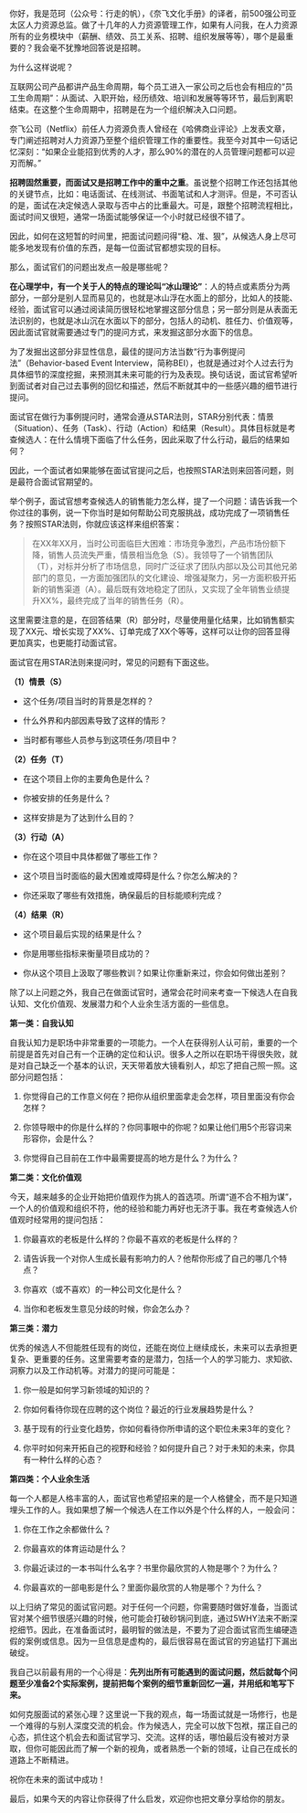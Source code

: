你好，我是范珂（公众号：行走的帆），《奈飞文化手册》的译者，前500强公司亚太区人力资源总监。做了十几年的人力资源管理工作，如果有人问我，在人力资源所有的业务模块中（薪酬、绩效、员工关系、招聘、组织发展等等），哪个是最重要的？我会毫不犹豫地回答说是招聘。

为什么这样说呢？

互联网公司产品都讲产品生命周期，每个员工进入一家公司之后也会有相应的“员工生命周期”：从面试、入职开始，经历绩效、培训和发展等等环节，最后到离职结束。在这整个生命周期中，招聘是在为一个组织解决入口问题。

奈飞公司（Netflix）前任人力资源负责人曾经在《哈佛商业评论》上发表文章，专门阐述招聘对人力资源乃至整个组织管理工作的重要性。我至今对其中一句话记忆深刻：“如果企业能招到优秀的人才，那么90\%的潜在的人员管理问题都可以迎刃而解。”

**招聘固然重要，而面试又是招聘工作中的重中之重**。虽说整个招聘工作还包括其他的关键节点，比如：电话面试、在线测试、书面笔试和人才测评。但是，不可否认的是，面试在决定候选人录取与否中占的比重最大。可是，跟整个招聘流程相比，面试时间又很短，通常一场面试能够保证一个小时就已经很不错了。

因此，如何在这短暂的时间里，把面试问题问得“稳、准、狠”，从候选人身上尽可能多地发现有价值的东西，是每一位面试官都想实现的目标。

<!-- [[[read_end]]] -->

那么，面试官们的问题出发点一般是哪些呢？

**在心理学中，有一个关于人的特点的理论叫“冰山理论”**：人的特点或素质分为两部分，一部分是别人显而易见的，也就是冰山浮在水面上的部分，比如人的技能、经验，面试官可以通过阅读简历很轻松地掌握这部分信息；另一部分则是从表面无法识别的，也就是冰山沉在水面以下的部分，包括人的动机、胜任力、价值观等，因此面试官就需要通过专门的提问方式，来发掘这部分水面下的信息。

为了发掘出这部分非显性信息，最佳的提问方法当数“行为事例提问法”（Behavior-based Event Interview，简称BEI），也就是通过对个人过去行为具体细节的深度挖掘，来预测其未来可能的行为及表现。换句话说，面试官希望听到面试者对自己过去事例的回忆和描述，然后不断就其中的一些感兴趣的细节进行提问。

面试官在做行为事例提问时，通常会遵从STAR法则，STAR分别代表：情景（Situation）、任务（Task）、行动（Action）和结果（Result）。具体目标就是考查候选人：在什么情境下面临了什么任务，因此采取了什么行动，最后的结果如何？

因此，一个面试者如果能够在面试官提问之后，也按照STAR法则来回答问题，则是最符合面试官期望的。

举个例子，面试官想考查候选人的销售能力怎么样，提了一个问题：请告诉我一个你过往的事例，说一下你当时是如何帮助公司克服挑战，成功完成了一项销售任务？按照STAR法则，你就应该这样来组织答案：

> 在XX年XX月，当时公司面临巨大困难：市场竞争激烈，产品市场份额下降，销售人员流失严重，情景相当危急（S）。我领导了一个销售团队（T），对标并分析了市场信息，同时广泛征求了团队内部以及公司其他兄弟部门的意见，一方面加强团队的文化建设、增强凝聚力，另一方面积极开拓新的销售渠道（A）。最后既有效地稳定了团队，又实现了全年销售业绩提升XX\%，最终完成了当年的销售任务（R）。

这里需要注意的是，在回答结果（R）部分时，尽量使用量化结果，比如销售额实现了XX元、增长实现了XX\%、订单完成了XX个等等，这样可以让你的回答显得更加真实，也更能打动面试官。

面试官在用STAR法则来提问时，常见的问题有下面这些。

**（1）情景（S）**

* 这个任务/项目当时的背景是怎样的？

* 什么外界和内部因素导致了这样的情形？

* 当时都有哪些人员参与到这项任务/项目中？

**（2）任务（T）**

* 在这个项目上你的主要角色是什么？

* 你被安排的任务是什么？

* 这样安排是为了达到什么目的？

**（3）行动（A）**

* 你在这个项目中具体都做了哪些工作？

* 这个项目当时面临的最大困难或障碍是什么？你怎么解决的？

* 你还采取了哪些有效措施，确保最后的目标能顺利完成？

**（4）结果（R）**

* 这个项目最后实现的结果是什么？

* 你是用哪些指标来衡量项目成功的？

* 你从这个项目上汲取了哪些教训？如果让你重新来过，你会如何做出差别？

除了以上问题之外，我自己在做面试官时，通常会花时间来考查一下候选人在自我认知、文化价值观、发展潜力和个人业余生活方面的一些信息。

**第一类：自我认知**

自我认知力是职场中非常重要的一项能力。一个人在获得别人认可前，重要的一个前提是首先对自己有一个正确的定位和认识。很多人之所以在职场干得很失败，就是对自己缺乏一个基本的认识，天天带着放大镜看别人，却忘了把自己照一照。这部分问题包括：

1.  你觉得自己的工作意义何在？把你从组织里面拿走会怎样，项目里面没有你会怎样？

2.  你领导眼中的你是什么样的？你同事眼中的你呢？如果让他们用5个形容词来形容你，会是什么？

3.  你觉得自己目前在工作中最需要提高的地方是什么？为什么？

**第二类：文化价值观**

今天，越来越多的企业开始把价值观作为挑人的首选项。所谓“道不合不相为谋”，一个人的价值观和组织不符，他的经验和能力再好也无济于事。我在考查候选人价值观时经常用的提问包括：

1.  你最喜欢的老板是什么样的？你最不喜欢的老板是什么样的？

2.  请告诉我一个对你人生成长最有影响力的人？他帮你形成了自己的哪几个特点？

3.  你喜欢（或不喜欢）的一种公司文化是什么？

4.  当你和老板发生意见分歧的时候，你会怎么办？

**第三类：潜力**

优秀的候选人不但能胜任现有的岗位，还能在岗位上继续成长，未来可以去承担更复杂、更重要的任务。这里需要考查的是潜力，包括一个人的学习能力、求知欲、洞察力以及工作动机等。对潜力的提问可能是：

1.  你一般是如何学习新领域的知识的？

2.  你如何看待你现在应聘的这个岗位？最近的行业发展趋势是什么？

3.  基于现有的行业变化趋势，你如何看待你所申请的这个职位未来3年的变化？

4.  你平时如何来开拓自己的视野和经验？如何提升自己？对于未知的未来，你具有一种什么样的心态？

**第四类：个人业余生活**

每一个人都是人格丰富的人，面试官也希望招来的是一个人格健全，而不是只知道埋头工作的人。我如果想了解一个候选人在工作以外是个什么样的人，一般会问：

1.  你在工作之余都做什么？

2.  你最喜欢的体育运动是什么？

3.  你最近读过的一本书叫什么名字？书里你最欣赏的人物是哪个？为什么？

4.  你最喜欢的一部电影是什么？里面你最欣赏的人物是哪个？为什么？

以上归纳了常见的面试官问题。对于任何一个问题，你需要随时做好准备，当面试官对某个细节很感兴趣的时候，他可能会打破砂锅问到底，通过5WHY法来不断深挖细节。因此，在准备面试时，最明智的做法是，不要为了迎合面试官而生编硬造假的案例或信息。因为一旦信息是虚构的，最后很容易在面试官的穷追猛打下漏出破绽。

我自己以前最有用的一个心得是：**先列出所有可能遇到的面试问题，然后就每个问题至少准备2个实际案例，提前把每个案例的细节重新回忆一遍，并用纸和笔写下来。**

如何克服面试的紧张心理？这里说一下我的观点，每一场面试就是一场修行，也是一个难得的与别人深度交流的机会。作为候选人，完全可以放下包袱，摆正自己的心态，抓住这个机会去和面试官学习、交流。这样的话，哪怕最后没有被对方录取，但你可能因此而了解一个新的视角，或者熟悉一个新的领域，让自己在成长的道路上不断精进。

祝你在未来的面试中成功！

最后，如果今天的内容让你获得了什么启发，欢迎你也把文章分享给你的朋友。